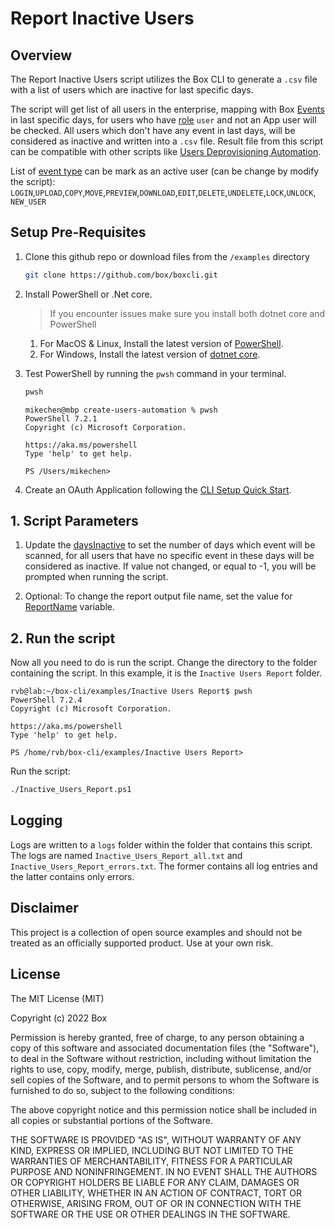 
# Report Inactive Users #

## Overview ##
The Report Inactive Users script utilizes the Box CLI to generate a `.csv` file with a list of users which are inactive for last specific days.

The script will get list of all users in the enterprise, mapping with Box [Events](https://developer.box.com/reference/resources/event/) in last specific days, for users who have [role](https://developer.box.com/reference/resources/user--full/#param-role) `user` and not an App user will be checked. All users which don't have any event in last days, will be considered as inactive and written into a `.csv` file. Result file from this script can be compatible with other scripts like [Users Deprovisioning Automation](/examples/User%20Deprovisioning).

List of [event type](https://developer.box.com/reference/resources/event/#param-event_type) can be mark as an active user (can be change by modify the script): `LOGIN`,`UPLOAD`,`COPY`,`MOVE`,`PREVIEW`,`DOWNLOAD`,`EDIT`,`DELETE`,`UNDELETE`,`LOCK`,`UNLOCK`, `NEW_USER`

## Setup Pre-Requisites
1. Clone this github repo or download files from the `/examples` directory
   ```bash
   git clone https://github.com/box/boxcli.git
   ```
2. Install PowerShell or .Net core.
   > If you encounter issues make sure you install both dotnet core and PowerShell
    1. For MacOS & Linux, Install the latest version of [PowerShell](https://docs.microsoft.com/en-us/powershell/scripting/install/installing-powershell?view=powershell-7.2).
    2. For Windows, Install the latest version of [dotnet core](https://dotnet.microsoft.com/download).
    
3. Test PowerShell by running the `pwsh` command in your terminal.
    ```bash
    pwsh
    ```

    ```
    mikechen@mbp create-users-automation % pwsh
    PowerShell 7.2.1
    Copyright (c) Microsoft Corporation.
	
    https://aka.ms/powershell
    Type 'help' to get help.
	
    PS /Users/mikechen>
    ```
4. Create an OAuth Application following the [CLI Setup Quick Start][oauth-guide].

[oauth-guide]: https://developer.box.com/guides/cli/quick-start/

## 1. Script Parameters
1. Update the [daysInactive](/examples/Inactive%20Users%20Report/Inactive_Users_Report.ps1#L14) to set the number of days which event will be scanned, for all users that have no specific event in these days will be considered as inactive. If value not changed, or equal to -1, you will be prompted when running the script.

2. Optional: To change the report output file name, set the value for [ReportName](/examples/Inactive%20Users%20Report/Inactive_Users_Report.ps1#L11) variable.

## 2. Run the script
Now all you need to do is run the script. Change the directory to the folder containing the script. In this example, it is the `Inactive Users Report` folder.

```
rvb@lab:~/box-cli/examples/Inactive Users Report$ pwsh
PowerShell 7.2.4
Copyright (c) Microsoft Corporation.

https://aka.ms/powershell
Type 'help' to get help.

PS /home/rvb/box-cli/examples/Inactive Users Report>
```

Run the script:

```bash
./Inactive_Users_Report.ps1
```

## Logging
Logs are written to a `logs` folder within the folder that contains this script. The logs are named `Inactive_Users_Report_all.txt` and `Inactive_Users_Report_errors.txt`. The former contains all log entries and the latter contains only errors.

## Disclaimer
This project is a collection of open source examples and should not be treated as an officially supported product. Use at your own risk.

## License

The MIT License (MIT)

Copyright (c) 2022 Box

Permission is hereby granted, free of charge, to any person obtaining a copy of this software and associated documentation files (the "Software"), to deal in the Software without restriction, including without limitation the rights to use, copy, modify, merge, publish, distribute, sublicense, and/or sell copies of the Software, and to permit persons to whom the Software is furnished to do so, subject to the following conditions:

The above copyright notice and this permission notice shall be included in all copies or substantial portions of the Software.

THE SOFTWARE IS PROVIDED "AS IS", WITHOUT WARRANTY OF ANY KIND, EXPRESS OR IMPLIED, INCLUDING BUT NOT LIMITED TO THE WARRANTIES OF MERCHANTABILITY, FITNESS FOR A PARTICULAR PURPOSE AND NONINFRINGEMENT. IN NO EVENT SHALL THE AUTHORS OR COPYRIGHT HOLDERS BE LIABLE FOR ANY CLAIM, DAMAGES OR OTHER LIABILITY, WHETHER IN AN ACTION OF CONTRACT, TORT OR OTHERWISE, ARISING FROM, OUT OF OR IN CONNECTION WITH THE SOFTWARE OR THE USE OR OTHER DEALINGS IN THE SOFTWARE.
